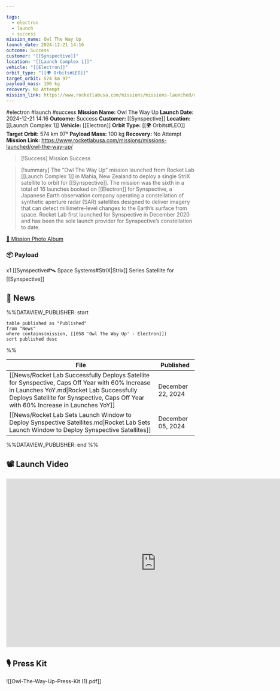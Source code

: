 ```yaml
---

tags:
  - electron
  - launch
  - success
mission_name: Owl The Way Up
launch_date: 2024-12-21 14:16
outcome: Success
customer: "[[Synspective]]"
location: "[[Launch Complex 1]]"
vehicle: "[[Electron]]"
orbit_type: "[[🌍 Orbits#LEO]]"
target_orbit: 574 km 97°
payload_mass: 100 kg
recovery: No Attempt
mission_link: https://www.rocketlabusa.com/missions/missions-launched/owl-the-way-up/
---
```


#electron #launch #success
**Mission Name:** Owl The Way Up
**Launch Date:** 2024-12-21 14:16
**Outcome:** Success
**Customer:** [[Synspective]]
**Location:** [[Launch Complex 1]]
**Vehicle:** [[Electron]]
**Orbit Type:** [[🌍 Orbits#LEO]]
**Target Orbit:** 574 km 97°
**Payload Mass:** 100 kg
**Recovery:** No Attempt
**Mission Link:** https://www.rocketlabusa.com/missions/missions-launched/owl-the-way-up/

>[!Success] Mission Success

>[!summary]
The “Owl The Way Up” mission launched from Rocket Lab [[Launch Complex 1]] in Mahia, New Zealand to deploy a single StriX satellite to orbit for [[Synspective]]. The mission was the sixth in a total of 16 launches booked on [[Electron]] for Synspective, a Japanese Earth observation company operating a constellation of synthetic aperture radar (SAR) satellites designed to deliver imagery that can detect millimetre-level changes to the Earth’s surface from space. Rocket Lab first launched for Synspective in December 2020 and has been the sole launch provider for Synspective’s constellation to date.
>
[📸 Mission Photo Album](https://www.flickr.com/photos/rocketlab/albums/72177720322675410/)
### 📦 Payload

x1 [[Synspective#🛰️ Space Systems#StriX|Strix]] Series Satellite for [[Synspective]]

## 📰 News
%%DATAVIEW_PUBLISHER: start
```
table published as "Published"
from "News"
where contains(mission, [[058 'Owl The Way Up' - Electron]])
sort published desc
```
%%

| File                                                                                                                                                                                                                               | Published         |
| ---------------------------------------------------------------------------------------------------------------------------------------------------------------------------------------------------------------------------------- | ----------------- |
| [[News/Rocket Lab Successfully Deploys Satellite for Synspective, Caps Off Year with 60% Increase in Launches YoY.md\|Rocket Lab Successfully Deploys Satellite for Synspective, Caps Off Year with 60% Increase in Launches YoY]] | December 22, 2024 |
| [[News/Rocket Lab Sets Launch Window to Deploy Synspective Satellites.md\|Rocket Lab Sets Launch Window to Deploy Synspective Satellites]]                                                                                         | December 05, 2024 |

%%DATAVIEW_PUBLISHER: end %%

## 📽️ Launch Video

<iframe width="800" height="450" src="https://www.youtube.com/embed/-7VZB4pHJrQ" title="Rocket Lab - &#39;Owl The Way Up&#39; Launch" frameborder="0" allow="accelerometer; autoplay; clipboard-write; encrypted-media; gyroscope; picture-in-picture; web-share" referrerpolicy="strict-origin-when-cross-origin" allowfullscreen></iframe>

## 🎙️ Press Kit

![[Owl-The-Way-Up-Press-Kit (1).pdf]]